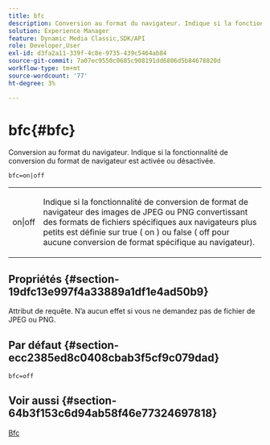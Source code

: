 ```yaml
---
title: bfc
description: Conversion au format du navigateur. Indique si la fonctionnalité de conversion du format de navigateur est activée ou désactivée.
solution: Experience Manager
feature: Dynamic Media Classic,SDK/API
role: Developer,User
exl-id: d3fa2a11-339f-4c8e-9735-439c5464ab84
source-git-commit: 7a07ec9550c0685c908191dd6806d5b84678820d
workflow-type: tm+mt
source-wordcount: '77'
ht-degree: 3%

---
```


# bfc{#bfc}

Conversion au format du navigateur. Indique si la fonctionnalité de conversion du format de navigateur est activée ou désactivée.

`bfc=on|off`

<table id="simpletable_2D23B1B282CD4216AB5BE7E7430D1B3F"> 
 <tr class="strow"> 
  <td class="stentry"> <p> <span class="codeph"> on|off </span> </p> </td> 
  <td class="stentry"> <p>Indique si la fonctionnalité de conversion de format de navigateur des images de JPEG ou PNG convertissant des formats de fichiers spécifiques aux navigateurs plus petits est définie sur true ( <span class="codeph"> on </span>) ou false ( <span class="codeph"> off </span> pour aucune conversion de format spécifique au navigateur). </p> </td> 
 </tr> 
</table>

## Propriétés {#section-19dfc13e997f4a33889a1df1e4ad50b9}

Attribut de requête. N’a aucun effet si vous ne demandez pas de fichier de JPEG ou PNG.

## Par défaut {#section-ecc2385ed8c0408cbab3f5cf9c079dad}

`bfc=off`

## Voir aussi {#section-64b3f153c6d94ab58f46e77324697818}

[Bfc](../../../../../is-api/image-catalog/image-serving-api-ref/c-image-catalog-reference/c-attributes-reference/r-bfc.md#reference-5217a41d9d7447d6b0624077eb38d3de)

